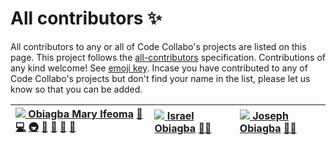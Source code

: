 # All contributors ✨

All contributors to any or all of Code Collabo's projects are listed on this page. This project follows the [all-contributors](https://github.com/all-contributors/all-contributors) specification. Contributions of any kind welcome! See [emoji key](https://allcontributors.org/docs/en/emoji-key). Incase you have contributed to any of Code Collabo's projects but don't find your name in the list, please let us know so that you can be added.

| [![](https://avatars.githubusercontent.com/u/45185388?v=4?s=100) **Obiagba Mary Ifeoma**](https://github.com/Ifycode) [📖](https://github.com/code-collabo/docs/commits?author=Ifycode) [💻](https://github.com/code-collabo/docs/commits?author=Ifycode) [🚇](all-contributors.md#infra-Ifycode) [🚧](all-contributors.md#maintenance-Ifycode) [👀](https://github.com/code-collabo/docs/pulls?q=is%3Apr+reviewed-by%3AIfycode) [📆](all-contributors.md#projectManagement-Ifycode) [🤔](all-contributors.md#ideas-Ifycode) | [![](https://avatars.githubusercontent.com/u/14045379?v=4?s=100) **Israel Obiagba**](https://github.com/IsraelObiagba) [🧑‍🏫](all-contributors.md#mentoring-IsraelObiagba) | [![](https://avatars.githubusercontent.com/u/42423547?v=4?s=100) **Joseph Obiagba**](https://github.com/jiobiagba) [🧑‍🏫](all-contributors.md#mentoring-jiobiagba) |
| :--- | :--- | :--- |


